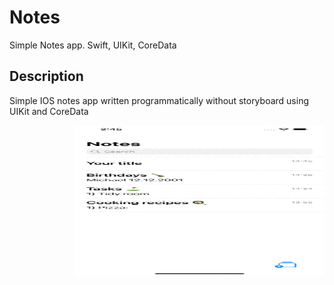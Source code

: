 # Notes
Simple Notes app. Swift, UIKit, CoreData

## Description
Simple IOS notes app written programmatically without storyboard using UIKit and CoreData

<p><img align="right" alt="gif" src="https://github.com/kostya-lee003/Notes/blob/main/Simulator%20Screen%20Recording%20-%20iPhone%2012%20Pro%20Max%20-%202022-01-21%20at%2014.46.26.gif" width="400" height="240"></p>
